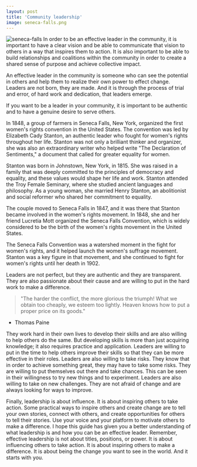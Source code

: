 ```yaml
---
layout: post
title: 'Community leadership'
image: seneca-falls.png
---
```


![seneca-falls]({{site.url}}/assets/img/seneca-falls.png)
In order to be an effective leader in the community, it is important to have a clear vision and be able to communicate that vision to others in a way that inspires them to action. It is also important to be able to build relationships and coalitions within the community in order to create a shared sense of purpose and achieve collective impact. 

An effective leader in the community is someone who can see the potential in others and help them to realize their own power to effect change. Leaders are not born, they are made. And it is through the process of trial and error, of hard work and dedication, that leaders emerge. 

If you want to be a leader in your community, it is important to be authentic and to have a genuine desire to serve others. 

In 1848, a group of farmers in Seneca Falls, New York, organized the first women's rights convention in the United States. The convention was led by Elizabeth Cady Stanton, an authentic leader who fought for women's rights throughout her life. Stanton was not only a brilliant thinker and organizer, she was also an extraordinary writer who helped write "The Declaration of Sentiments," a document that called for greater equality for women.

Stanton was born in Johnstown, New York, in 1815. She was raised in a family that was deeply committed to the principles of democracy and equality, and these values would shape her life and work. Stanton attended the Troy Female Seminary, where she studied ancient languages and philosophy. As a young woman, she married Henry Stanton, an abolitionist and social reformer who shared her commitment to equality.

The couple moved to Seneca Falls in 1847, and it was there that Stanton became involved in the women's rights movement. In 1848, she and her friend Lucretia Mott organized the Seneca Falls Convention, which is widely considered to be the birth of the women's rights movement in the United States.

The Seneca Falls Convention was a watershed moment in the fight for women's rights, and it helped launch the women's suffrage movement. Stanton was a key figure in that movement, and she continued to fight for women's rights until her death in 1902.

Leaders are not perfect, but they are authentic and they are transparent. They are also passionate about their cause and are willing to put in the hard work to make a difference. 

> "The harder the conflict, the more glorious the triumph! What we obtain too cheaply, we esteem too lightly. Heaven knows how to put a proper price on its goods." 
- Thomas Paine

They work hard in their own lives to develop their skills and are also willing to help others do the same. But developing skills is more than just acquiring knowledge; it also requires practice and application. Leaders are willing to put in the time to help others improve their skills so that they can be more effective in their roles. Leaders are also willing to take risks. They know that in order to achieve something great, they may have to take some risks. They are willing to put themselves out there and take chances. This can be seen in their willingness to try new things and to experiment. Leaders are also willing to take on new challenges. They are not afraid of change and are always looking for ways to improve.

Finally, leadership is about influence. It is about inspiring others to take action. Some practical ways to inspire others and create change are to tell your own stories, connect with others, and create opportunities for others to tell their stories. Use your voice and your platform to motivate others to make a difference. I hope this guide has given you a better understanding of what leadership is and how you can be an effective leader. Remember, effective leadership is not about titles, positions, or power. It is about influencing others to take action. It is about inspiring others to make a difference. It is about being the change you want to see in the world. And it starts with you.